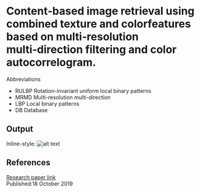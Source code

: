 # Content‑based image retrieval using combined texture and colorfeatures based on multi‑resolution multi‑direction filtering and color autocorrelogram.
Abbreviations
* RULBP Rotation-invariant uniform local binary patterns
* MRMD Multi-resolution multi-direction
* LBP Local binary patterns
* DB Database
## Output
Inline-style:
![alt text]( https://github.com/CBIR/images/a.png "Logo Title Text 1")


## References
[Research paper link](https://link.springer.com/article/10.1007/s12652-019-01466-0)
<br>Published:18 October 2019
